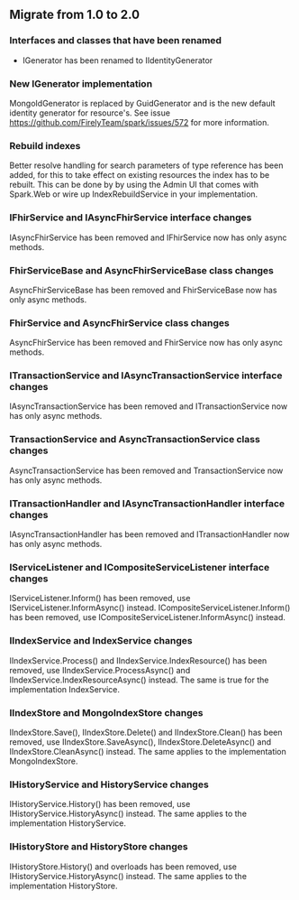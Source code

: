 ## Migrate from 1.0 to 2.0

### Interfaces and classes that have been renamed
- IGenerator has been renamed to IIdentityGenerator

### New IGenerator implementation
MongoIdGenerator is replaced by GuidGenerator and is the new default identity generator for resource's.
See issue https://github.com/FirelyTeam/spark/issues/572 for more information.

### Rebuild indexes
Better resolve handling for search parameters of type reference has been added, for this to take effect on existing
resources the index has to be rebuilt. This can be done by by using the Admin UI that comes with Spark.Web or wire up
IndexRebuildService in your implementation.

### IFhirService and IAsyncFhirService interface changes
IAsyncFhirService has been removed and IFhirService now has only async methods.

### FhirServiceBase and AsyncFhirServiceBase class changes
AsyncFhirServiceBase has been removed and FhirServiceBase now has only async methods.

### FhirService and AsyncFhirService class changes
AsyncFhirService has been removed and FhirService now has only async methods.

### ITransactionService and IAsyncTransactionService interface changes
IAsyncTransactionService has been removed and ITransactionService now has only async methods.

### TransactionService and AsyncTransactionService class changes
AsyncTransactionService has been removed and TransactionService now has only async methods.

### ITransactionHandler and IAsyncTransactionHandler interface changes
IAsyncTransactionHandler has been removed and ITransactionHandler now has only async methods.

### IServiceListener and ICompositeServiceListener interface changes
IServiceListener.Inform() has been removed, use IServiceListener.InformAsync() instead.
ICompositeServiceListener.Inform() has been removed, use ICompositeServiceListener.InformAsync() instead.

### IIndexService and IndexService changes
IIndexService.Process() and IIndexService.IndexResource() has been removed, use IIndexService.ProcessAsync() and
IIndexService.IndexResourceAsync() instead. The same is true for the implementation IndexService.

### IIndexStore and MongoIndexStore changes
IIndexStore.Save(), IIndexStore.Delete() and IIndexStore.Clean() has been removed, use IIndexStore.SaveAsync(),
IIndexStore.DeleteAsync() and IIndexStore.CleanAsync() instead. The same applies to the implementation MongoIndexStore. 

### IHistoryService and HistoryService changes
IHistoryService.History() has been removed, use IHistoryService.HistoryAsync() instead. The same applies to the
implementation HistoryService.

### IHistoryStore and HistoryStore changes
IHistoryStore.History() and overloads has been removed, use IHistoryService.HistoryAsync() instead. The same applies
to the implementation HistoryStore.
